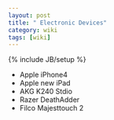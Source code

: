 ```yaml
---
layout: post
title: " Electronic Devices"
category: wiki
tags: [wiki]
---
```

{% include JB/setup %}
* Apple iPhone4
* Apple new iPad
* AKG K240 Stdio
* Razer DeathAdder
* Filco Majesttouch 2
